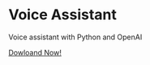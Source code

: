 # Voice Assistant
Voice assistant with Python and OpenAI

[Dowloand Now!](https://github.com/ismailcankaratas/voice-assistant/raw/main/dist/app.exe)
